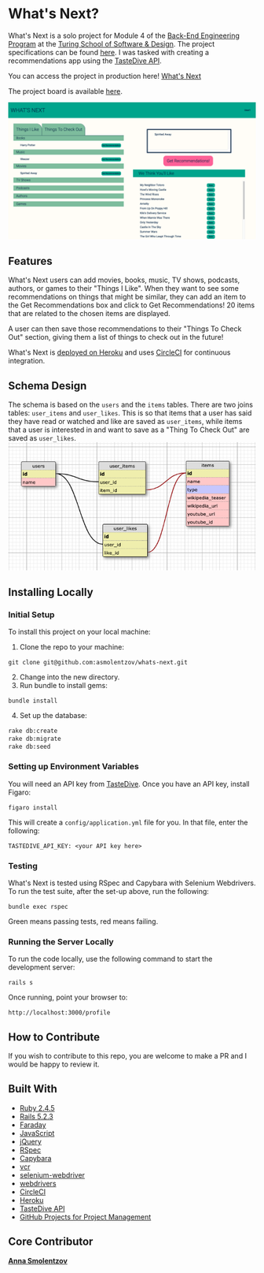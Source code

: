 # What's Next?
What's Next is a solo project for Module 4 of the [Back-End Engineering Program](https://turing.io/programs/back-end-engineering/) at the [Turing School of Software & Design](https://turing.io/). The project specifications can be found [here](http://backend.turing.io/module4/projects/take_home_challenge/take_home_challenge_spec). I was tasked with creating a recommendations app using the [TasteDive API](https://tastedive.com/read/api). 

You can access the project in production here! [What's Next](https://quiet-cove-38152.herokuapp.com/profile)

The project board is available [here](https://github.com/asmolentzov/whats-next/projects/1).

![What's Next](readme_images/whats_next.png)

## Features
What's Next users can add movies, books, music, TV shows, podcasts, authors, or games to their "Things I Like". When they want to see some recommendations on things that might be similar, they can add an item to the Get Recommendations box and click to Get Recommendations! 20 items that are related to the chosen items are displayed.

A user can then save those recommendations to their "Things To Check Out" section, giving them a list of things to check out in the future! 

What's Next is [deployed on Heroku](https://quiet-cove-38152.herokuapp.com/profile) and uses [CircleCI](https://circleci.com/gh/asmolentzov/whats-next) for continuous integration.

## Schema Design
The schema is based on the `users` and the `items` tables. There are two joins tables: `user_items` and `user_likes`. This is so that items that a user has said they have read or watched and like are saved as `user_items`, while items that a user is interested in and want to save as a "Thing To Check Out" are saved as `user_likes`. 
![Schema](readme_images/schema.png)

## Installing Locally
### Initial Setup
To install this project on your local machine:
1. Clone the repo to your machine: 
```
git clone git@github.com:asmolentzov/whats-next.git
```
2. Change into the new directory.
3. Run bundle to install gems:
```
bundle install
```
4. Set up the database:
```
rake db:create
rake db:migrate
rake db:seed
```

### Setting up Environment Variables
You will need an API key from [TasteDive](https://tastedive.com/read/api). Once you have an API key, install Figaro:
```
figaro install
```
This will create a `config/application.yml` file for you. In that file, enter the following:
```
TASTEDIVE_API_KEY: <your API key here>
```

### Testing
What's Next is tested using RSpec and Capybara with Selenium Webdrivers. To run the test suite, after the set-up above, run the following: 
```
bundle exec rspec
```
Green means passing tests, red means failing. 

### Running the Server Locally
To run the code locally, use the following command to start the development server: 
```
rails s
```
Once running, point your browser to: 
```
http://localhost:3000/profile
```

## How to Contribute
If you wish to contribute to this repo, you are welcome to make a PR and I would be happy to review it. 

## Built With
* [Ruby 2.4.5](https://ruby-doc.org/core-2.4.5/)
* [Rails 5.2.3](https://guides.rubyonrails.org/)
* [Faraday](https://github.com/lostisland/faraday)
* [JavaScript](https://www.javascript.com/)
* [jQuery](https://jquery.com/)
* [RSpec](http://rspec.info/)
* [Capybara](https://github.com/teamcapybara/capybara/blob/3.12_stable/README.md)
* [vcr](https://github.com/vcr/vcr)
* [selenium-webdriver](https://www.seleniumhq.org/projects/webdriver)
* [webdrivers](https://github.com/titusfortner/webdrivers)
* [CircleCI](https://circleci.com/gh/asmolentzov/whats-next)
* [Heroku](https://heroku.com/)
* [TasteDive API](https://tastedive.com/read/api)
* [GitHub Projects for Project Management](https://help.github.com/articles/about-project-boards/)

## Core Contributor
**[Anna Smolentzov](https://github.com/asmolentzov)**